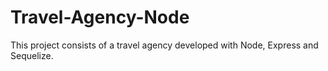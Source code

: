 # Travel-Agency-Node
This project consists of a travel agency developed with Node, Express and Sequelize.
